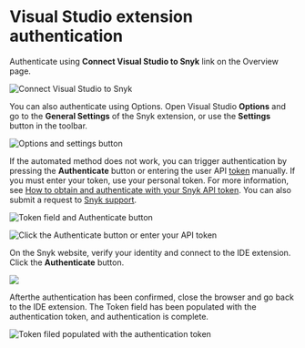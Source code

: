 # Visual Studio extension authentication

Authenticate using **Connect Visual Studio to Snyk** link on the Overview page.

![Connect Visual Studio to Snyk](../../../.gitbook/assets/readme\_image\_2\_4.png)

You can also authenticate using Options. Open Visual Studio **Options** and go to the **General Settings** of the Snyk extension, or use the **Settings** button in the toolbar.

![Options and settings button](../../../.gitbook/assets/readme\_image\_2\_5.png)

If the automated method does not work, you can trigger authentication by pressing the **Authenticate** button or entering the user API [token](../../../snyk-api/snyk-rest-api-overview/authentication-for-api/) manually. If you must enter your token, use your personal token. For more information, see [How to obtain and authenticate with your Snyk API token](../../../getting-started/how-to-obtain-and-authenticate-with-your-snyk-api-token.md). You can also submit a request to [Snyk support](https://snyk.zendesk.com/agent/dashboard).

![Token field and Authenticate button](../../../.gitbook/assets/readme\_image\_2\_6.png)

![Click the  Authenticate button or enter your API token](../../../.gitbook/assets/install-5-a.png)

On the Snyk website, verify your identity and connect to the IDE extension. Click the **Authenticate** button.

![](../../../.gitbook/assets/install-6.png)

Afterthe authentication has been confirmed, close the browser and go back to the IDE extension. The Token field has been populated with the authentication token, and authentication is complete.

![Token filed populated with the authentication token](../../../.gitbook/assets/readme\_image\_2\_8.png)

##
